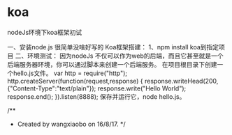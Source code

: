 # koa
nodeJs环境下koa框架初试

一、安装node.js 很简单没啥好写的
Koa框架搭建：
       1、npm install koa到指定项目
二、环境测试：
    因为nodeJs 不仅可以作为web的后端，而且它甚至就是一个后端服务器环境，你可以通过脚本来创建一个后端服务。
    在项目根目录下创建一个hello.js文件。
    var http = require("http");
    http.createServer(function(request,response)
    {
        response.writeHead(200,{"Content-Type":"text/plain"});
        response.write("Hello World");
        response.end();
    }).listen(8888);
    保存并运行它，node hello.js。

/**
 * Created by wangxiaobo on 16/8/17.
 */
